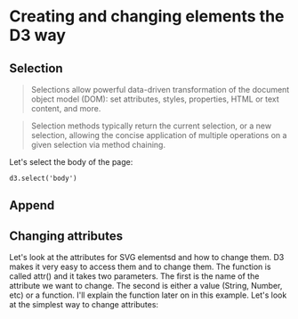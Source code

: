 # Creating and changing elements the D3 way

## Selection
> Selections allow powerful data-driven transformation of the document object model (DOM): set attributes, styles, properties, HTML or text content, and more. 

> Selection methods typically return the current selection, or a new selection, allowing the concise application of multiple operations on a given selection via method chaining. 

Let's select the body of the page:

`d3.select('body')`

## Append

## Changing attributes

Let's look at the attributes for SVG elementsd and how to change them.
D3 makes it very easy to access them and to change them.
The function is called attr() and it takes two parameters.
The first is the name of the attribute we want to change.
The second is either a value (String, Number, etc) or a function.
I'll explain the function later on in this example.
Let's look at the simplest way to change attributes:
